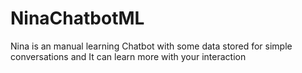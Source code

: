 # NinaChatbotML
 Nina is an manual learning Chatbot with some data stored for simple conversations and It can learn more with your interaction
